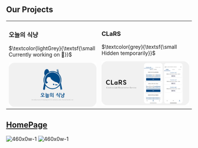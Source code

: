 ## Our Projects

<table>
<tr>
<td valign="top" width="50%">
<h3>오늘의 식냥</h3>

$\textcolor{lightGrey}{\textsf{\small Currently working on 🚀}}$

<img src="https://github.com/Team-CLARS/.github/blob/main/img/tm.png" />
</td>
<td valign="top" width="50%">
<h3>CLaRS</h3>

$\textcolor{grey}{\textsf{\small Hidden temporarily}}$

<img src="https://github.com/Team-CLARS/.github/blob/main/img/clars.png" />
</td>
</tr>
</table>

## [HomePage](https://dailyhyumeal.site/)

![460x0w-_1_](https://github.com/Team-CLARS/daily-hyu-menu/assets/87307678/e80bc193-c3db-46a8-ba83-f9663fb36d8a)
![460x0w-_1_](https://github.com/Team-CLARS/daily-hyu-menu/assets/87307678/2a87559b-9012-41f7-844a-2615a083114b)
